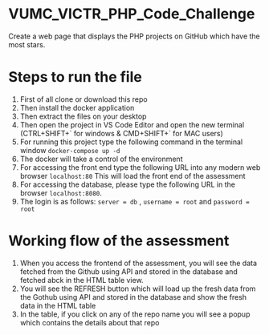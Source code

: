 # VUMC_VICTR_PHP_Code_Challenge
Create a web page that displays the PHP projects on GitHub which have the most stars.

# Steps to run the file

1. First of all clone or download this repo
2. Then install the docker application
3. Then extract the files on your desktop
4. Then open the project in VS Code Editor and open the new terminal (CTRL+SHIFT+\` for windows & CMD+SHIFT+` for MAC users)
5. For running this project type the following command in the terminal window `docker-compose up -d`
6. The docker will take a control of the environment
7. For accessing the front end type the following URL into any modern web browser `localhost:80` This will load the front end of the assessment
8. For accessing the database, please type the following URL in the browser `localhost:8080`.
9. The login is as follows: `server = db` , `username = root` and `password = root`

# Working flow of the assessment

1. When you access the frontend of the assessment, you will see the data fetched from the Github using API and stored in the database and fetched abck in the HTML table view.
2. You will see the REFRESH button which will load up the fresh data from the Gothub using API and stored in the database and show the fresh data in the HTML table
3. In the table, if you click on any of the repo name you will see a popup which contains the details about that repo
    
